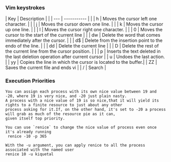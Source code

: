 ### Vim keystrokes

                                                                                            
| Key | Description                                                   |   |
| --- | -----------                                                   |   |
| h   | Moves the cursor left one character.                          |   |
| j   | Moves the cursor down one line.                               |   |
| k   | Moves the cursor up one line.                                 |   |
| l   | Moves the cursor right one character.                         |   |
| 0   | Moves the cursor to the start of the current line             |   |
| dw  | Delete the word that comes immediately after the cursor.      |   |
| d$  | Delete from the insertion point to the endo of the line.      |   |
| dd  | Delete the current line                                       |   |
| D   | Delete the rest of the current line from the cursor position. |   |
| p   | Inserts the text deleted in the last deletion operation after current cursor |
| u   | Undoes the last action. |
| yy  | Copies the line in which the cursor is located to the buffer.|
| ZZ  | Saves the current file and ends vi |
| /   | Search | 


### Execution Priorities

    You can assign each process with its own nice value between 19 and -20, where 19 is very nice, and -20 just plain nasty.
    A process with a nice value of 19 is so nice,that it will yield its rights to a finite resource to just about any other 
    process asking for it.If, on the other hand, it's set to -20 a process will grab as much of the resource pie as it can,
    given itself top priority.
    
    You can use `renice` to change the nice value of process even once it's already running
     renice -10 -p 365
     
    With the -u argument, you can apply renice to all the process associated with the named user
    renice 10 -u kiquetal
    
